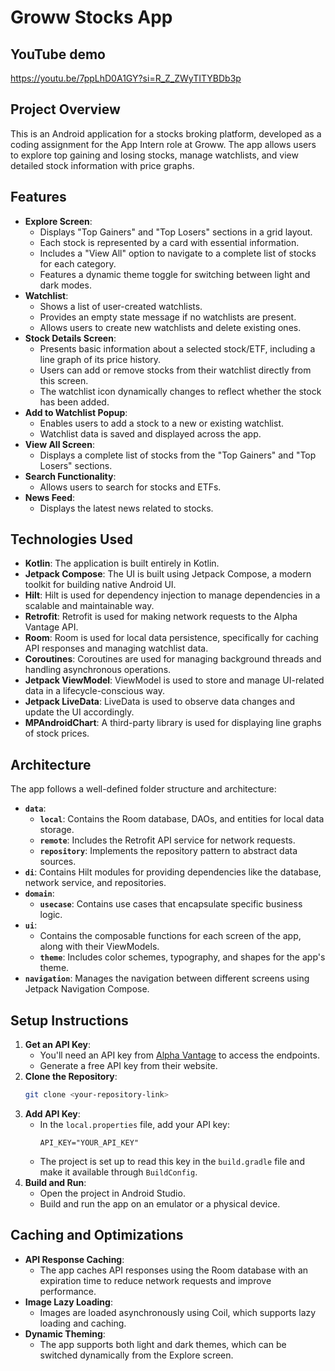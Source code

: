 # Groww Stocks App

## YouTube demo
https://youtu.be/7ppLhD0A1GY?si=R_Z_ZWyTITYBDb3p

## Project Overview

This is an Android application for a stocks broking platform, developed as a coding assignment for the App Intern role at Groww. The app allows users to explore top gaining and losing stocks, manage watchlists, and view detailed stock information with price graphs.

## Features

* **Explore Screen**:
    * Displays "Top Gainers" and "Top Losers" sections in a grid layout.
    * Each stock is represented by a card with essential information.
    * Includes a "View All" option to navigate to a complete list of stocks for each category.
    * Features a dynamic theme toggle for switching between light and dark modes.
* **Watchlist**:
    * Shows a list of user-created watchlists.
    * Provides an empty state message if no watchlists are present.
    * Allows users to create new watchlists and delete existing ones.
* **Stock Details Screen**:
    * Presents basic information about a selected stock/ETF, including a line graph of its price history.
    * Users can add or remove stocks from their watchlist directly from this screen.
    * The watchlist icon dynamically changes to reflect whether the stock has been added.
* **Add to Watchlist Popup**:
    * Enables users to add a stock to a new or existing watchlist.
    * Watchlist data is saved and displayed across the app.
* **View All Screen**:
    * Displays a complete list of stocks from the "Top Gainers" and "Top Losers" sections.
* **Search Functionality**:
    * Allows users to search for stocks and ETFs.
* **News Feed**:
    * Displays the latest news related to stocks.

## Technologies Used

* **Kotlin**: The application is built entirely in Kotlin.
* **Jetpack Compose**: The UI is built using Jetpack Compose, a modern toolkit for building native Android UI.
* **Hilt**: Hilt is used for dependency injection to manage dependencies in a scalable and maintainable way.
* **Retrofit**: Retrofit is used for making network requests to the Alpha Vantage API.
* **Room**: Room is used for local data persistence, specifically for caching API responses and managing watchlist data.
* **Coroutines**: Coroutines are used for managing background threads and handling asynchronous operations.
* **Jetpack ViewModel**: ViewModel is used to store and manage UI-related data in a lifecycle-conscious way.
* **Jetpack LiveData**: LiveData is used to observe data changes and update the UI accordingly.
* **MPAndroidChart**: A third-party library is used for displaying line graphs of stock prices.

## Architecture

The app follows a well-defined folder structure and architecture:

* **`data`**:
    * **`local`**: Contains the Room database, DAOs, and entities for local data storage.
    * **`remote`**: Includes the Retrofit API service for network requests.
    * **`repository`**: Implements the repository pattern to abstract data sources.
* **`di`**: Contains Hilt modules for providing dependencies like the database, network service, and repositories.
* **`domain`**:
    * **`usecase`**: Contains use cases that encapsulate specific business logic.
* **`ui`**:
    * Contains the composable functions for each screen of the app, along with their ViewModels.
    * **`theme`**: Includes color schemes, typography, and shapes for the app's theme.
* **`navigation`**: Manages the navigation between different screens using Jetpack Navigation Compose.

## Setup Instructions

1.  **Get an API Key**:
    * You'll need an API key from [Alpha Vantage](https://www.alphavantage.co) to access the endpoints.
    * Generate a free API key from their website.
2.  **Clone the Repository**:
    ```bash
    git clone <your-repository-link>
    ```
3.  **Add API Key**:
    * In the `local.properties` file, add your API key:
        ```properties
        API_KEY="YOUR_API_KEY"
        ```
    * The project is set up to read this key in the `build.gradle` file and make it available through `BuildConfig`.
4.  **Build and Run**:
    * Open the project in Android Studio.
    * Build and run the app on an emulator or a physical device.

## Caching and Optimizations

* **API Response Caching**:
    * The app caches API responses using the Room database with an expiration time to reduce network requests and improve performance.
* **Image Lazy Loading**:
    * Images are loaded asynchronously using Coil, which supports lazy loading and caching.
* **Dynamic Theming**:
    * The app supports both light and dark themes, which can be switched dynamically from the Explore screen.
